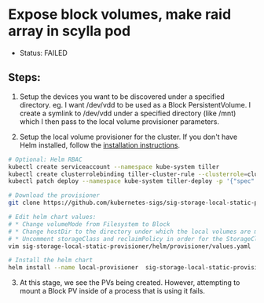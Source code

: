 # Expose block volumes, make raid array in scylla pod

* Status: FAILED

## Steps:
1. Setup the devices you want to be discovered under a specified directory. 
eg. I want /dev/vdd to be used as a Block PersistentVolume. I create a symlink to /dev/vdd under a specified directory (like /mnt) which I then pass to the local volume provisioner parameters.

2. Setup the local volume provisioner for the cluster. If you don't have Helm installed, follow the [installation instructions](https://docs.helm.sh/using_helm/#installing-helm).
```bash
# Optional: Helm RBAC
kubectl create serviceaccount --namespace kube-system tiller
kubectl create clusterrolebinding tiller-cluster-rule --clusterrole=cluster-admin --serviceaccount=kube-system:tiller
kubectl patch deploy --namespace kube-system tiller-deploy -p '{"spec":{"template":{"spec":{"serviceAccount":"tiller"}}}}' 

# Download the provisioner
git clone https://github.com/kubernetes-sigs/sig-storage-local-static-provisioner.git

# Edit helm chart values:
# * Change volumeMode from Filesystem to Block
# * Change hostDir to the directory under which the local volumes are mounted (/mnt/disks on GKE)
# * Uncomment storageClass and reclaimPolicy in order for the StorageClass to be created automatically
vim sig-storage-local-static-provisioner/helm/provisioner/values.yaml

# Install the helm chart
helm install --name local-provisioner  sig-storage-local-static-provisioner/helm/provisioner
```

3. At this stage, we see the PVs being created. However, attempting to mount a Block PV inside of a process that is using it fails.
